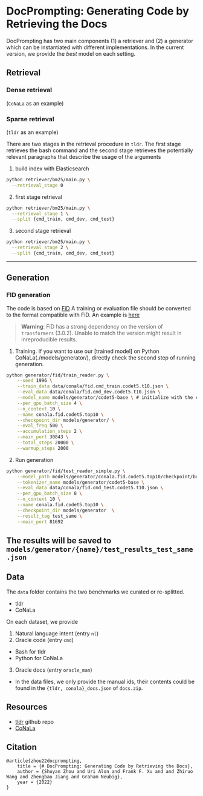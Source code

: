 # DocPrompting: Generating Code by Retrieving the Docs

DocPrompting has two main components (1) a retriever and (2) a generator which can be instantiated with different implementations.
In the current version, we provide the *best* model on each setting.
## Retrieval
### Dense retrieval 
(`CoNaLa` as an example)

### Sparse retrieval 
(`tldr` as an example)

There are two stages in the retrieval procedure in `tldr`.
The first stage retrieves the bash command and the second stage retrieves the potentially relevant paragraphs that describe the usage of the arguments
1. build index with Elasticsearch
```bash
python retriever/bm25/main.py \
  --retrieval_stage 0
```
2. first stage retrieval
```bash
python retriever/bm25/main.py \
  --retrieval_stage 1 \
  --split {cmd_train, cmd_dev, cmd_test}
```
3. second stage retrieval
```bash
python retriever/bm25/main.py \
  --retrieval_stage 2 \
  --split {cmd_train, cmd_dev, cmd_test}
```

---
## Generation
### FID generation
The code is based on [FiD](https://github.com/facebookresearch/FiD)
A training or evaluation file should be converted to the format compatible with FiD. 
An example is [here](./data/conala/example_fid_data.json)
> **Warning**: FiD has a strong dependency on the version of `transformers` (3.0.2).
> Unable to match the version might result in inreproducible results.
1. Training. If you want to use our [trained model] on Python CoNaLa(./models/generator/), directly check the second step of running generation.
```bash
python generator/fid/train_reader.py \
    --seed 1996 \
    --train_data data/conala/fid.cmd_train.codet5.t10.json \
    --eval_data data/conala/fid.cmd_dev.codet5.t10.json \
    --model_name models/generator/codet5-base \ # initialize with the codet5-base model \
    --per_gpu_batch_size 4 \
    --n_context 10 \
    --name conala.fid.codet5.top10 \
    --checkpoint_dir models/generator/ \
    --eval_freq 500 \
    --accumulation_steps 2 \
    --main_port 30843 \
    --total_steps 20000 \
    --warmup_steps 2000
```
2. Run generation
```bash
python generator/fid/test_reader_simple.py \
    --model_path models/generator/conala.fid.codet5.top10/checkpoint/best_dev \
    --tokenizer_name models/generator/codet5-base \
    --eval_data data/conala/fid.cmd_test.codet5.t10.json \
    --per_gpu_batch_size 8 \
    --n_context 10 \
    --name conala.fid.codet5.top10 \
    --checkpoint_dir models/generator  \
    --result_tag test_same \
    --main_port 81692
```
The results will be saved to `models/generator/{name}/test_results_test_same.json`
---
## Data
The `data` folder contains the two benchmarks we curated or re-splitted.
* tldr
* CoNaLa

On each dataset, we provide 
1. Natural language intent (entry `nl`)
2. Oracle code (entry `cmd`) 
  * Bash for tldr
  * Python for CoNaLa
3. Oracle docs (entry `oracle_man`) 
  * In the data files, we only provide the manual ids, their contents could be found in the `{tldr, conala}_docs.json` of `docs.zip`.

## Resources 
* [tldr](https://github.com/tldr-pages/tldr) github repo
* [CoNaLa](https://conala-corpus.github.io)

## Citation
```
@article{zhou22docprompting,
    title = {# DocPrompting: Generating Code by Retrieving the Docs},
    author = {Shuyan Zhou and Uri Alon and Frank F. Xu and and Zhiruo Wang and Zhengbao Jiang and Graham Neubig},
    year = {2022}
}
```
